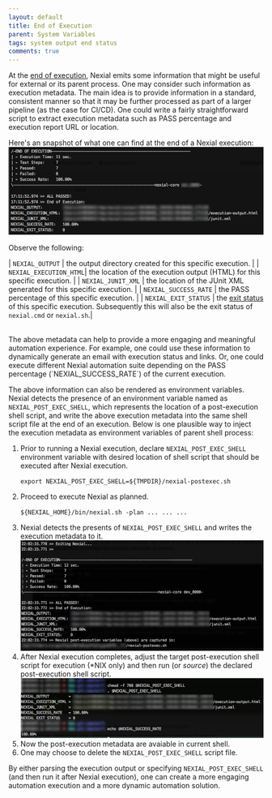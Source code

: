 ```yaml
---
layout: default
title: End of Execution
parent: System Variables
tags: system output end status
comments: true
---
```



At the [end of execution](endofexecution), Nexial emits some information that might be useful for external or its parent
process. One may consider such information as execution metadata. The main idea is to provide information in a standard, 
consistent manner so that it may be further processed as part of a larger pipeline (as the case for CI/CD). One could 
write a fairly straightforward script to extract execution metadata such as PASS percentage and execution report URL or 
location.

Here's an snapshot of what one can find at the end of a Nexial execution:<br/>
![](image/endofexecution_01.png)

Observe the following:

| `NEXIAL_OUTPUT`        | the output directory created for this specific execution.                |
| `NEXIAL_EXECUTION_HTML`| the location of the execution output (HTML) for this specific execution. |
| `NEXIAL_JUNIT_XML`     | the location of the JUnit XML generated for this specific execution.     |
| `NEXIAL_SUCCESS_RATE`  | the PASS percentage of this specific execution.                          |
| `NEXIAL_EXIT_STATUS`   | the [exit status](exitstatus) of this specific execution. Subsequently this will also be the exit status of `nexial.cmd` or `nexial.sh`.|

<br/>
The above metadata can help to provide a more engaging and meaningful automation experience. For example, one could 
use these information to dynamically generate an email with execution status and links. Or, one could execute different 
Nexial automation suite depending on the PASS percentage (`NEXIAL_SUCCESS_RATE`) of the current execution.

The above information can also be rendered as environment variables. Nexial detects the presence of an environment
variable named as `NEXIAL_POST_EXEC_SHELL`, which represents the location of a post-execution shell script, and write
the above execution metadata into the same shell script file at the end of an execution. Below is one plausible way to 
inject the execution metadata as environment variables of parent shell process:

1. Prior to running a Nexial execution, declare `NEXIAL_POST_EXEC_SHELL` environment variable with desired location
   of shell script that should be executed after Nexial execution.<br/>
   ```
   export NEXIAL_POST_EXEC_SHELL=${TMPDIR}/nexial-postexec.sh
   ```
2. Proceed to execute Nexial as planned.
   ```
   ${NEXIAL_HOME}/bin/nexial.sh -plan ... ... ...
   ```
3. Nexial detects the presents of `NEXIAL_POST_EXEC_SHELL` and writes the execution metadata to it.
   ![](image/endofexecution_02.png)
4. After Nexial execution completes, adjust the target post-execution shell script for execution (*NIX only) and then 
   run (or _source_) the declared post-execution shell script.
   ![](image/endofexecution_03.png)
6. Now the post-execution metadata are avaiable in current shell.
7. One may choose to delete the `NEXIAL_POST_EXEC_SHELL` script file.

By either parsing the execution output or specifying `NEXIAL_POST_EXEC_SHELL` (and then run it after Nexial execution),
one can create a more engaging automation execution and a more dynamic automation solution.
